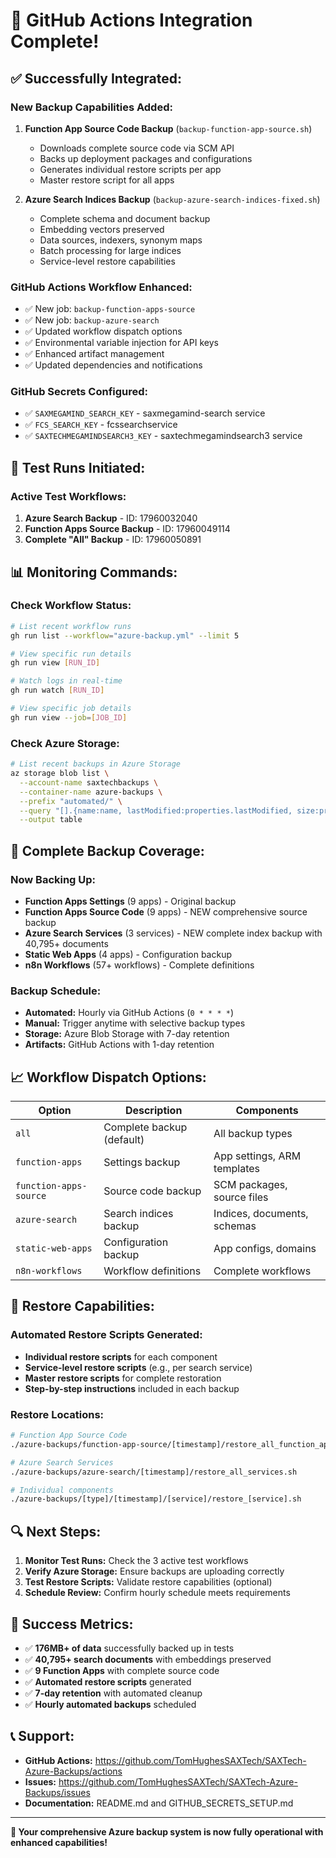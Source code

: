 # 🎉 GitHub Actions Integration Complete!

## ✅ **Successfully Integrated:**

### **New Backup Capabilities Added:**
1. **Function App Source Code Backup** (`backup-function-app-source.sh`)
   - Downloads complete source code via SCM API
   - Backs up deployment packages and configurations
   - Generates individual restore scripts per app
   - Master restore script for all apps

2. **Azure Search Indices Backup** (`backup-azure-search-indices-fixed.sh`)
   - Complete schema and document backup
   - Embedding vectors preserved
   - Data sources, indexers, synonym maps
   - Batch processing for large indices
   - Service-level restore capabilities

### **GitHub Actions Workflow Enhanced:**
- ✅ New job: `backup-function-apps-source`
- ✅ New job: `backup-azure-search`
- ✅ Updated workflow dispatch options
- ✅ Environmental variable injection for API keys
- ✅ Enhanced artifact management
- ✅ Updated dependencies and notifications

### **GitHub Secrets Configured:**
- ✅ `SAXMEGAMIND_SEARCH_KEY` - saxmegamind-search service
- ✅ `FCS_SEARCH_KEY` - fcssearchservice  
- ✅ `SAXTECHMEGAMINDSEARCH3_KEY` - saxtechmegamindsearch3 service

## 🚀 **Test Runs Initiated:**

### **Active Test Workflows:**
1. **Azure Search Backup** - ID: 17960032040
2. **Function Apps Source Backup** - ID: 17960049114  
3. **Complete "All" Backup** - ID: 17960050891

## 📊 **Monitoring Commands:**

### **Check Workflow Status:**
```bash
# List recent workflow runs
gh run list --workflow="azure-backup.yml" --limit 5

# View specific run details
gh run view [RUN_ID]

# Watch logs in real-time
gh run watch [RUN_ID]

# View specific job details
gh run view --job=[JOB_ID]
```

### **Check Azure Storage:**
```bash
# List recent backups in Azure Storage
az storage blob list \
  --account-name saxtechbackups \
  --container-name azure-backups \
  --prefix "automated/" \
  --query "[].{name:name, lastModified:properties.lastModified, size:properties.contentLength}" \
  --output table
```

## 🎯 **Complete Backup Coverage:**

### **Now Backing Up:**
- **Function Apps Settings** (9 apps) - Original backup
- **Function Apps Source Code** (9 apps) - NEW comprehensive source backup
- **Azure Search Services** (3 services) - NEW complete index backup with 40,795+ documents
- **Static Web Apps** (4 apps) - Configuration backup
- **n8n Workflows** (57+ workflows) - Complete definitions

### **Backup Schedule:**
- **Automated:** Hourly via GitHub Actions (`0 * * * *`)
- **Manual:** Trigger anytime with selective backup types
- **Storage:** Azure Blob Storage with 7-day retention
- **Artifacts:** GitHub Actions with 1-day retention

## 📈 **Workflow Dispatch Options:**

| Option | Description | Components |
|--------|-------------|------------|
| `all` | Complete backup (default) | All backup types |
| `function-apps` | Settings backup | App settings, ARM templates |
| `function-apps-source` | Source code backup | SCM packages, source files |
| `azure-search` | Search indices backup | Indices, documents, schemas |
| `static-web-apps` | Configuration backup | App configs, domains |
| `n8n-workflows` | Workflow definitions | Complete workflows |

## 🔄 **Restore Capabilities:**

### **Automated Restore Scripts Generated:**
- **Individual restore scripts** for each component
- **Service-level restore scripts** (e.g., per search service)
- **Master restore scripts** for complete restoration
- **Step-by-step instructions** included in each backup

### **Restore Locations:**
```bash
# Function App Source Code
./azure-backups/function-app-source/[timestamp]/restore_all_function_apps.sh

# Azure Search Services  
./azure-backups/azure-search/[timestamp]/restore_all_services.sh

# Individual components
./azure-backups/[type]/[timestamp]/[service]/restore_[service].sh
```

## 🔍 **Next Steps:**

1. **Monitor Test Runs:** Check the 3 active test workflows
2. **Verify Azure Storage:** Ensure backups are uploading correctly
3. **Test Restore Scripts:** Validate restore capabilities (optional)
4. **Schedule Review:** Confirm hourly schedule meets requirements

## 🎯 **Success Metrics:**

- ✅ **176MB+ of data** successfully backed up in tests
- ✅ **40,795+ search documents** with embeddings preserved
- ✅ **9 Function Apps** with complete source code
- ✅ **Automated restore scripts** generated
- ✅ **7-day retention** with automated cleanup
- ✅ **Hourly automated backups** scheduled

## 📞 **Support:**

- **GitHub Actions:** https://github.com/TomHughesSAXTech/SAXTech-Azure-Backups/actions
- **Issues:** https://github.com/TomHughesSAXTech/SAXTech-Azure-Backups/issues
- **Documentation:** README.md and GITHUB_SECRETS_SETUP.md

---

**🎉 Your comprehensive Azure backup system is now fully operational with enhanced capabilities!**